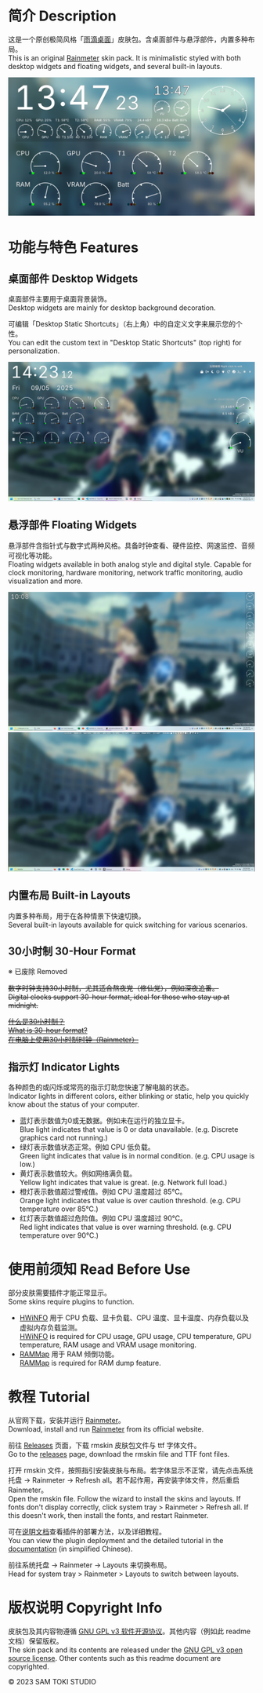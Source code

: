 # 简介 Description

这是一个原创极简风格「[雨滴桌面](https://en.wikipedia.org/wiki/Rainmeter)」皮肤包。含桌面部件与悬浮部件，内置多种布局。<br>
This is an original [Rainmeter](https://en.wikipedia.org/wiki/Rainmeter) skin pack. It is minimalistic styled with both desktop widgets and floating widgets, and several built-in layouts.

![封面 Cover](/PREVIEW/封面%20Cover.png)

# 功能与特色 Features

## 桌面部件 Desktop Widgets

桌面部件主要用于桌面背景装饰。<br>
Desktop widgets are mainly for desktop background decoration.

可编辑「Desktop Static Shortcuts」（右上角）中的自定义文字来展示您的个性。<br>
You can edit the custom text in "Desktop Static Shortcuts" (top right) for personalization.

![桌面布局 Desktop Layout](/PREVIEW/桌面布局%20Desktop%20Layout.png)

## 悬浮部件 Floating Widgets

悬浮部件含指针式与数字式两种风格。具备时钟查看、硬件监控、网速监控、音频可视化等功能。<br>
Floating widgets available in both analog style and digital style. Capable for clock monitoring, hardware monitoring, network traffic monitoring, audio visualization and more.

![悬浮指针式布局 Float Analog Layout](/PREVIEW/悬浮指针式布局%20Float%20Analog%20Layout.png)
![悬浮数字式布局 Float Digital Layout](/PREVIEW/悬浮数字式布局%20Float%20Digital%20Layout.png)

## 内置布局 Built-in Layouts

内置多种布局，用于在各种情景下快速切换。<br>
Several built-in layouts available for quick switching for various scenarios.

## 30小时制 30-Hour Format

※ 已废除 Removed

~~数字时钟支持30小时制，尤其适合熬夜党（修仙党），例如深夜追番。~~<br>
~~Digital clocks support 30-hour format, ideal for those who stay up at midnight.~~

~~[什么是30小时制？](https://zh.moegirl.org.cn/30%E5%B0%8F%E6%97%B6%E5%88%B6)~~<br>
~~[What is 30-hour format?](https://en.wikipedia.org/wiki/Date_and_time_notation_in_Japan)~~<br>
~~[在电脑上使用30小时制时钟（Rainmeter）](https://zhuanlan.zhihu.com/p/319783535)~~

## 指示灯 Indicator Lights

各种颜色的或闪烁或常亮的指示灯助您快速了解电脑的状态。<br>
Indicator lights in different colors, either blinking or static, help you quickly know about the status of your computer.

- 蓝灯表示数值为0或无数据。例如未在运行的独立显卡。<br>
Blue light indicates that value is 0 or data unavailable. (e.g. Discrete graphics card not running.)
- 绿灯表示数值状态正常。例如 CPU 低负载。<br>
Green light indicates that value is in normal condition. (e.g. CPU usage is low.)
- 黄灯表示数值较大。例如网络满负载。<br>
Yellow light indicates that value is great. (e.g. Network full load.)
- 橙灯表示数值超过警戒值。例如 CPU 温度超过 85℃。<br>
Orange light indicates that value is over caution threshold. (e.g. CPU temperature over 85℃.)
- 红灯表示数值超过危险值。例如 CPU 温度超过 90℃。<br>
Red light indicates that value is over warning threshold. (e.g. CPU temperature over 90℃.)

# 使用前须知 Read Before Use

部分皮肤需要插件才能正常显示。<br>
Some skins require plugins to function.

- [HWiNFO](https://docs.rainmeter.net/tips/hwinfo) 用于 CPU 负载、显卡负载、CPU 温度、显卡温度、内存负载以及虚拟内存负载监测。<br>
[HWiNFO](https://docs.rainmeter.net/tips/hwinfo) is required for CPU usage, GPU usage, CPU temperature, GPU temperature, RAM usage and VRAM usage monitoring.
- [RAMMap](https://learn.microsoft.com/en-us/sysinternals/downloads/rammap) 用于 RAM 倾倒功能。<br>
[RAMMap](https://learn.microsoft.com/en-us/sysinternals/downloads/rammap) is required for RAM dump feature.

# 教程 Tutorial

从官网下载，安装并运行 [Rainmeter](https://www.rainmeter.net)。<br>
Download, install and run [Rainmeter](https://www.rainmeter.net) from its official website.

前往 [Releases](https://github.com/SamToki/Sam-Toki-Rainmeter-Skin/releases/latest) 页面，下载 rmskin 皮肤包文件与 ttf 字体文件。<br>
Go to the [releases](https://github.com/SamToki/Sam-Toki-Rainmeter-Skin/releases/latest) page, download the rmskin file and TTF font files.

打开 rmskin 文件，按照指引安装皮肤与布局。若字体显示不正常，请先点击系统托盘 → Rainmeter → Refresh all。若不起作用，再安装字体文件，然后重启 Rainmeter。<br>
Open the rmskin file. Follow the wizard to install the skins and layouts. If fonts don't display correctly, click system tray > Rainmeter > Refresh all. If this doesn't work, then install the fonts, and restart Rainmeter.

可在[说明文档](/HELP/Sam%20Toki%20的%20Rainmeter%20皮肤说明文档.pdf)查看插件的部署方法，以及详细教程。<br>
You can view the plugin deployment and the detailed tutorial in the [documentation](/HELP/Sam%20Toki%20的%20Rainmeter%20皮肤说明文档.pdf) (in simplified Chinese).

前往系统托盘 → Rainmeter → Layouts 来切换布局。<br>
Head for system tray > Rainmeter > Layouts to switch between layouts.

# 版权说明 Copyright Info

皮肤包及其内容物遵循 [GNU GPL v3 软件开源协议](https://www.gnu.org/licenses/gpl-3.0.en.html)。其他内容（例如此 readme 文档）保留版权。<br>
The skin pack and its contents are released under the [GNU GPL v3 open source license](https://www.gnu.org/licenses/gpl-3.0.en.html). Other contents such as this readme document are copyrighted.

© 2023 SAM TOKI STUDIO
